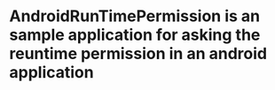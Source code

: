 # AndroidRunTimePermission is an sample application for asking the reuntime permission  in an android application
